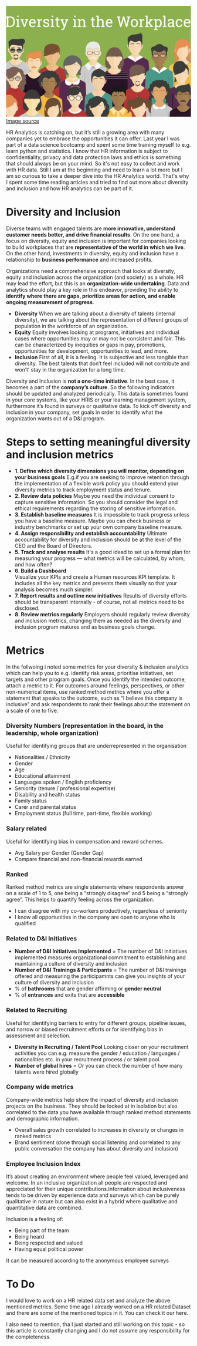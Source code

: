 ![](https://github.com/Ela-Bo/HR-Diversity/blob/main/Diversity.png) [Image source](https://recruitingtimes.org/recruitment-and-hr-learning-and-development-l-and-d/26109/reasons-for-having-diversity-in-the-workplace/)

HR Analytics is catching on, but it’s still a growing area with many companies yet to embrace the opportunities it can offer. Last year I was part of a data science bootcamp and spent some time training myself to e.g. learn python and statistics. I know that HR information is subject to confidentiality, privacy and data protection laws and ethics is something that should always be on your mind. So it's not easy to collect and work with HR data. Still I am at the beginning and need to learn a lot more but I am so curious to take a deeper dive into the HR Analytics world. That's why I spent some time reading articles and tried to find out more about diversity and inclusion and how HR analytics can be part of it. 

# Diversity and Inclusion

Diverse teams with engaged talents are **more innovative, understand customer needs better, and drive financial results**. On the one hand, a focus on diversity, equity and inclusion is important for companies looking to build workplaces that are **representative of the world in which we live**. On the other hand, investments in diversity, equity and inclusion have a relationship to **business performance** and increased profits. 

Organizations need a comprehensive approach that looks at diversity, equity and inclusion across the organization (and society) as a whole. HR may lead the effort, but this is an **organization-wide undertaking**. Data and analytics should play a key role in this endeavor, providing the ability to **identify where there are gaps, prioritize areas for action, and enable ongoing measurement of progress**.  

- **Diversity**  When we are talking about a diversity of talents (internal diversity), we are talking about the representation of different groups of population in the workforce of an organization.
- **Equity** Equity involves looking at programs, initiatives and individual cases where opportunities may or may not be consistent and fair. This can be characterized by inequities or gaps in pay, promotions, opportunities for development, opportunities to lead, and more. 
- **Inclusion** First of all, it is a feeling. It is subjective and less tangible than diversity. The best talents that don’t feel included will not contribute and won’t’ stay in the organization for a long time.

Diversity and Inclusion is **not a one-time initiative**. In the best case, it becomes a part of the **company’s culture**. So the following indicators should be updated and analyzed periodically. This data is sometimes found in your core systems, like your HRIS or your learning management system, furthermore it’s found in surveys or qualitative data. To kick off diversity and inclusion in your company, set goals in order to identify what the organization wants out of a D&I program.


# Steps to setting meaningful diversity and inclusion metrics

- **1. Define which diversity dimensions you will monitor, depending on your business goals**
E.g.if you are seeking to improve retention through the implementation of a flexible work policy you should extend your diversity metrics to track employment status and tenure. 
- **2. Review data policies**
Maybe you need the individual consent to capture sensitive information. So you should consider the legal and ethical requirements regarding the storing of sensitive information. 
- **3. Establish baseline measures**
It is impossible to track progress unless you have a baseline measure. Maybe you can check business or industry benchmarks or set up your own company baseline measure. 
- **4. Assign responsibility and establish accountability**
Ultimate accountability for diversity and inclusion should be at the level of the CEO and the Board of Directors.
- **5. Track and analyse results** 
It's a good idead to set up a formal plan for measuring your progress — what metrics will be calculated, by whom, and how often? 
- **6. Build a Dashboard**  
Visualize your KPIs and create a Human resources KPI template. It includes all the key metrics and presents them visually so that your analysis becomes much simpler.
- **7. Report results and outline new initiatives**
Results of diversity efforts should be transparent internally - of course, not all metrics need to be disclosed.
- **8. Review metrics regularly**
Employers should regularly review diversity and inclusion metrics, changing them as needed as the diversity and inclusion program matures and as business goals change.

# Metrics 

In the follwoing i noted some metrics for your diversity & inclusion analytics which can help you to e.g. identify risk areas, prioritise initiatives, set targets and other program goals. Once you identify the intended outcome, attach a metric to it. For outcomes around feelings, perspectives, or other non-numerical items, use ranked method metrics where you offer a statement that speaks to the outcome, such as “I believe this company is inclusive” and ask respondents to rank their feelings about the statement on a scale of one to five.

### Diversity Numbers (representation in the board, in the leadership, whole organization) 
Useful for identifying groups that are underrepresented in the organisation
- Nationalities / Ethnicity 
- Gender 
- Age
- Educational attainment
- Languages spoken / English proficiency
- Seniority (tenure / professional expertise)
- Disability and health status
- Family status
- Carer and parental status
- Employment status (full time, part-time, flexible working)

### Salary related
Useful for identifying bias in compensation and reward schemes.
- Avg Salary per Gender (Gender Gap)
- Compare financial and non-financial rewards earned 

### Ranked 
Ranked method metrics are single statements where respondents answer on a scale of 1 to 5, one being a “strongly disagree” and 5 being a “strongly agree”. This helps to quantify feeling across the organization.
- I can disagree with my co-workers productively, regardless of seniority
- I know all opportunities in the company are open to anyone who is qualified

### Related to D&I Initiatives
- **Number of D&I Initiatives Implemented** = The number of D&I initiatives implemented measures organizational commitment to establishing and maintaining a culture of diversity and inclusion
- **Number of D&I Trainings & Participants** = The number of D&I trainings offered and measuring the participamnts can give you insights of your culture of diversity and inclusion
- % of **bathrooms** that are gender affirming or **gender neutral**
- % of **entrances** and exits that are **accessible** 

### Related to Recruiting 
Useful for identifying barriers to entry for different groups, pipeline issues, and narrow or biased recruitment efforts or for identifying bias in assessment and selection.
- **Diversity in Recruiting / Talent Pool**
Looking closer on your recruitment activities you can e.g. measure the gender / education / languages / nationalities etc. in your recruitment process / or talent pool. 
- **Number of global hires** = Or you can check the number of how many talents were hired globally 

### Company wide metrics 
Company-wide metrics help show the impact of diversity and inclusion projects on the business. They should be looked at in isolation but also correlated to the data you have available through ranked method statements and demographic information. 
- Overall sales growth correlated to increases in diversity or changes in ranked metrics
- Brand sentiment (done through social listening and correlated to any public conversation the company has about diversity and inclusion)


###  Employee Inclusion Index
It’s about creating an environment where people feel valued, leveraged and welcome. In an inclusive organization all people are respected and appreciated for their unique contributions.Information about inclusiveness tends to be driven by experience data and surveys which can be purely qualitative in nature but can also exist in a hybrid where qualitative and quantitative data are combined. 

Inclusion is a feeling of:
- Being part of the team
- Being heard
- Being respected and valued
- Having equal political power

It can be measured according to the anonymous employee surveys


# To Do
I would love to work on a HR related data set and analyze the above mentioned metrics. Some time ago I already worked on a HR related Dataset and there are some of the mentioned topics in it. You can check it our here. 

I also need to mention, tha I just started and still working on this topic - so this article is constantly changing and I do not assume any responsibility for the completeness. 



